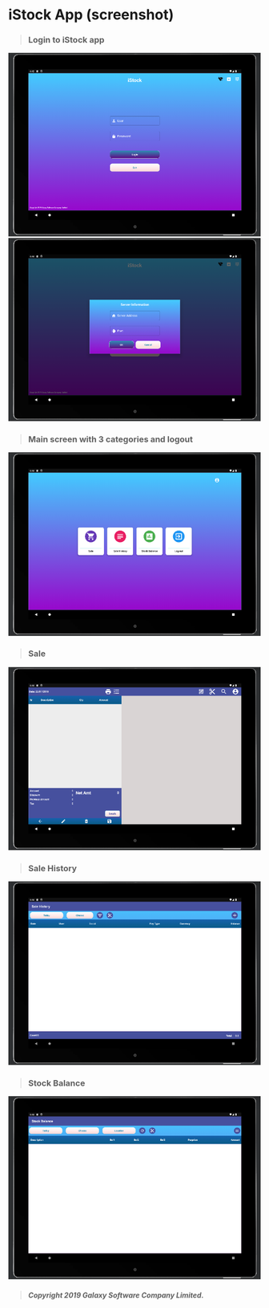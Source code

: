 # iStock App (screenshot)

> ### Login to iStock app
<img src="./ss/istock_1.png">
<img src="./ss/istock_2.png">
<br>

> ### Main screen with 3 categories and logout
<img src="./ss/istock_3.png">
<br>

> ### Sale
<img src="./ss/istock_4.png">
<br>

> ### Sale History
<img src="./ss/istock_5.png">
<br>

> ### Stock Balance
<img src="./ss/istock_6.png">
<br>

> ##### Copyright 2019 Galaxy Software Company Limited.




